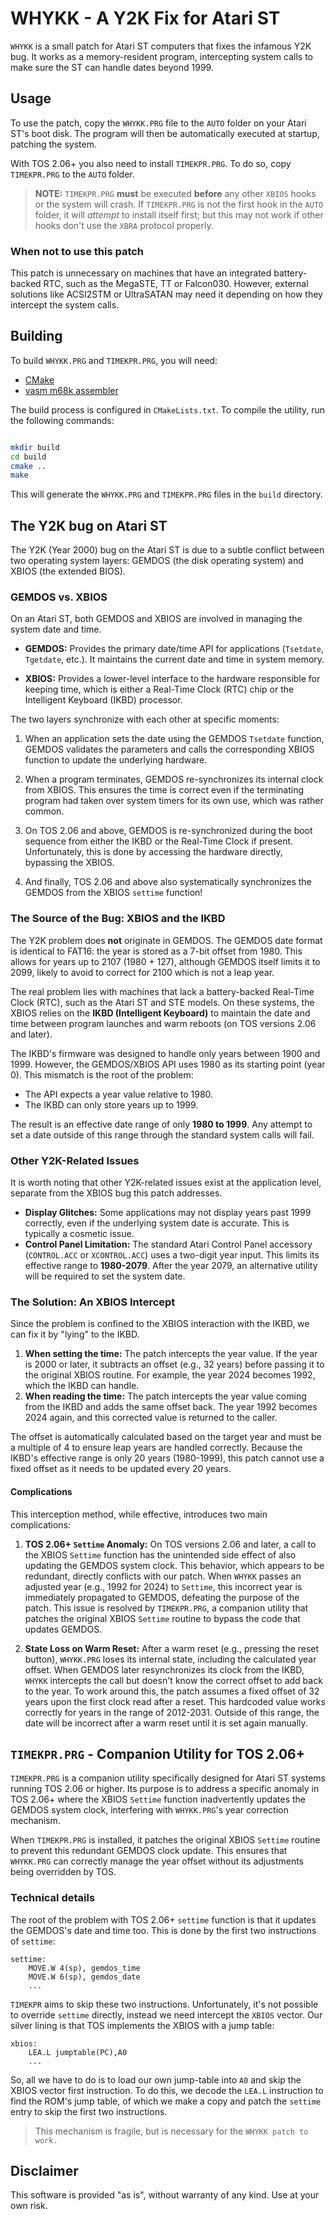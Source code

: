 # WHYKK - A Y2K Fix for Atari ST

`WHYKK` is a small patch for Atari ST computers that fixes the infamous
Y2K bug. It works as a memory-resident program, intercepting system calls to
make sure the ST can handle dates beyond 1999.

## Usage

To use the patch, copy the `WHYKK.PRG` file to the `AUTO` folder on
your Atari ST's boot disk. The program will then be automatically executed at
startup, patching the system.

With TOS 2.06+ you also need to install `TIMEKPR.PRG`. To do so, copy 
`TIMEKPR.PRG` to the `AUTO` folder.

> **NOTE:** `TIMEKPR.PRG` **must** be executed **before** any other `XBIOS` hooks 
> or the system will crash. If `TIMEKPR.PRG` is not the first hook in the `AUTO`
> folder, it will *attempt* to install itself first; but this may not work if
> other hooks don't use the `XBRA` protocol properly.

### When not to use this patch

This patch is unnecessary on machines that have an integrated battery-backed
RTC, such as the MegaSTE, TT or Falcon030. However, external solutions like
ACSI2STM or UltraSATAN may need it depending on how they intercept the
system calls.

## Building

To build `WHYKK.PRG` and `TIMEKPR.PRG`, you will need:

* [CMake](https://cmake.org/)
* [vasm m68k assembler](http://sun.hasenbraten.de/vasm/)

The build process is configured in `CMakeLists.txt`. To compile the utility, run
the following commands:

```bash

mkdir build
cd build
cmake ..
make
```

This will generate the `WHYKK.PRG` and `TIMEKPR.PRG` files in the `build` 
directory.


## The Y2K bug on Atari ST

The Y2K (Year 2000) bug on the Atari ST is due to a subtle conflict between 
two operating system layers: GEMDOS (the disk operating system) and XBIOS 
(the extended BIOS).

### GEMDOS vs. XBIOS

On an Atari ST, both GEMDOS and XBIOS are involved in managing the system date
and time.

*   **GEMDOS:** Provides the primary date/time API for applications (`Tsetdate`,
    `Tgetdate`, etc.). It maintains the current date and time in system memory.

*   **XBIOS:** Provides a lower-level interface to the hardware responsible for
    keeping time, which is either a Real-Time Clock (RTC) chip or the
    Intelligent Keyboard (IKBD) processor.

The two layers synchronize with each other at specific moments:

1.  When an application sets the date using the GEMDOS `Tsetdate` function,
    GEMDOS validates the parameters and calls the corresponding XBIOS function 
    to update the underlying hardware.

2.  When a program terminates, GEMDOS re-synchronizes its internal clock from
    XBIOS. This ensures the time is correct even if the terminating program had
    taken over system timers for its own use, which was rather common.

3. On TOS 2.06 and above, GEMDOS is re-synchronized during the boot sequence 
   from either the IKBD or the Real-Time Clock if present. Unfortunately, 
   this is done by accessing the hardware directly, bypassing the XBIOS.

4. And finally, TOS 2.06 and above also systematically synchronizes the GEMDOS 
   from the XBIOS `settime` function!

### The Source of the Bug: XBIOS and the IKBD

The Y2K problem does **not** originate in GEMDOS. The GEMDOS date format is
identical to FAT16: the year is stored as a 7-bit offset from 1980. This
allows for years up to 2107 (1980 + 127), although GEMDOS itself
limits it to 2099, likely to avoid to correct for 2100 which is not a leap
year.

The real problem lies with machines that lack a battery-backed Real-Time Clock
(RTC), such as the Atari ST and STE models. On these systems, the XBIOS relies
on the **IKBD (Intelligent Keyboard)** to maintain the date and time between
program launches and warm reboots (on TOS versions 2.06 and later).

The IKBD's firmware was designed to handle only years between 1900 and 1999.
However, the GEMDOS/XBIOS API uses 1980 as its starting point (year 0). This
mismatch is the root of the problem:

*   The API expects a year value relative to 1980.
*   The IKBD can only store years up to 1999.

The result is an effective date range of only **1980 to 1999**. Any attempt to
set a date outside of this range through the standard system calls will
fail.

### Other Y2K-Related Issues

It is worth noting that other Y2K-related issues exist at the application
level, separate from the XBIOS bug this patch addresses.

*   **Display Glitches:** Some applications may not display years past 1999
    correctly, even if the underlying system date is accurate. This is
    typically a cosmetic issue.
*   **Control Panel Limitation:** The standard Atari Control Panel accessory
    (`CONTROL.ACC` or `XCONTROL.ACC`) uses a two-digit year input. 
    This limits its effective range to **1980-2079**. After the year 2079, an 
    alternative utility will be required to set the system date.

### The Solution: An XBIOS Intercept

Since the problem is confined to the XBIOS interaction with the IKBD, we can
fix it by "lying" to the IKBD.

1.  **When setting the time:** The patch intercepts the year value. If the year
    is 2000 or later, it subtracts an offset (e.g., 32 years) before
    passing it to the original XBIOS routine. For example, the year 2024
    becomes 1992, which the IKBD can handle.
2.  **When reading the time:** The patch intercepts the year value coming from
    the IKBD and adds the same offset back. The year 1992 becomes 2024 again,
    and this corrected value is returned to the caller.

The offset is automatically calculated based on the target year and must be a 
multiple of 4 to ensure leap years are handled correctly.
Because the IKBD's effective range is only 20 years (1980-1999), this patch
cannot use a fixed offset as it needs to be updated every 20 years.

#### Complications

This interception method, while effective, introduces two main complications:

1.  **TOS 2.06+ `Settime` Anomaly:** On TOS versions 2.06 and later, a call to
    the XBIOS `Settime` function has the unintended side effect of also
    updating the GEMDOS system clock. This behavior, which appears to be
    redundant, directly conflicts with our patch. When `WHYKK` passes an
    adjusted year (e.g., 1992 for 2024) to `Settime`, this incorrect year is
    immediately propagated to GEMDOS, defeating the purpose of the patch. This
    issue is resolved by `TIMEKPR.PRG`, a companion utility that patches the
    original XBIOS `Settime` routine to bypass the code that updates GEMDOS.

2.  **State Loss on Warm Reset:** After a warm reset (e.g., pressing the reset
    button), `WHYKK.PRG` loses its internal state, including the calculated
    year offset. When GEMDOS later resynchronizes its clock from the IKBD,
    `WHYKK` intercepts the call but doesn't know the correct offset to add back
    to the year. To work around this, the patch assumes a fixed offset of 32
    years upon the first clock read after a reset. This hardcoded value works
    correctly for years in the range of 2012-2031. Outside of this range, the
    date will be incorrect after a warm reset until it is set again manually.


## `TIMEKPR.PRG` - Companion Utility for TOS 2.06+

`TIMEKPR.PRG` is a companion utility specifically designed for Atari ST systems
running TOS 2.06 or higher. Its purpose is to address a specific anomaly in
TOS 2.06+ where the XBIOS `Settime` function inadvertently updates the GEMDOS
system clock, interfering with `WHYKK.PRG`'s year correction mechanism.

When `TIMEKPR.PRG` is installed, it patches the original XBIOS `Settime` routine
to prevent this redundant GEMDOS clock update. This ensures that `WHYKK.PRG`
can correctly manage the year offset without its adjustments being overridden
by TOS.

### Technical details

The root of the problem with TOS 2.06+ `settime` function is that it updates 
the GEMDOS's date and time too. This is done by the first two instructions of
`settime`:

```
settime:
    MOVE.W 4(sp), gemdos_time
    MOVE.W 6(sp), gemdos_date
    ...
```

`TIMEKPR` aims to skip these two instructions. Unfortunately, it's not possible
to override `settime` directly, instead we need intercept the `XBIOS` vector.
Our silver lining is that TOS implements the XBIOS with a jump table:

```
xbios:
    LEA.L jumptable(PC),A0
    ...
```

So, all we have to do is to load our own jump-table into `A0` and skip the
XBIOS vector first instruction. To do this, we decode the `LEA.L` instruction
to find the ROM's jump table, of which we make a copy and patch the `settime`
entry to skip the first two instructions.

> This mechanism is fragile, but is necessary for the `WHYKK patch to work.`

## Disclaimer

This software is provided "as is", without warranty of any kind. Use at your own
risk.
